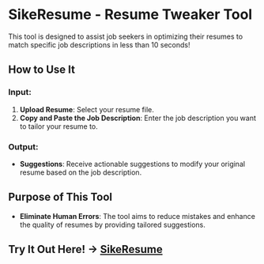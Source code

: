 # SikeResume - Resume Tweaker Tool

This tool is designed to assist job seekers in optimizing their resumes to match specific job descriptions in less than 10 seconds!

## How to Use It

### Input:
1. **Upload Resume**: Select your resume file.
2. **Copy and Paste the Job Description**: Enter the job description you want to tailor your resume to.

### Output:
- **Suggestions**: Receive actionable suggestions to modify your original resume based on the job description.

## Purpose of This Tool
- **Eliminate Human Errors**: The tool aims to reduce mistakes and enhance the quality of resumes by providing tailored suggestions.

## Try It Out Here! -> [SikeResume](https://sikeresume.streamlit.app/)

